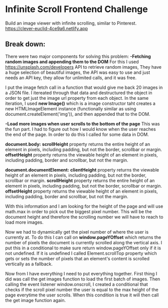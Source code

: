 # Infinite Scroll Frontend Challenge
Build an image viewer with infinite scrolling, similar to Pinterest.
https://clever-euclid-4ce9a6.netlify.app

## Break down:
There were two major components for solving this problem:
**-Fetching random images and appending them to the DOM**
For this I used https://unsplash.com/developers API to retrieve random images, They have a huge selection of beautiful images, the API was easy to use and just needs an API key, they allow for unlimited calls, and it was free.

I put the image fetch call in a function that would give me back 20 images in a JSON file. I itereated through that data and destructured the object in order to get just the image url property from each object. In the same iteration, I used **new Image()** which is a image constructor taht creates a new HTMLImageElement instance (functionally similar as using document.createElement('img')), and then appended that to the DOM.

**-Load more images when user scrolls to the bottom of the page**
This was the fun part. I had to figure out how I would know when the user reaches the end of the page. In order to do this I called for some data in DOM.

**document.body:**
**scrollHeight** property returns the entire height of an element in pixels, including padding, but not the border, scrollbar or margin.
**offsetHeight** property returns the viewable height of an element in pixels, including padding, border and scrollbar, but not the margin.

**document.documentElement:**
**clientHeight** property returns the viewable height of an element in pixels, including padding, but not the border, scrollbar or margin.
**scrollHeight** property returns the entire height of an element in pixels, including padding, but not the border, scrollbar or margin.
**offsetHeight** property returns the viewable height of an element in pixels, including padding, border and scrollbar, but not the margin.

With this information and I am looking for the height of the page and will use math.max in order to pick out the biggest pixel number. This will be the document height and therefore the scrolling number we will have to reach to load more images.

Now we had to dynamically get the pixel number of where the user is currently at. To do this I can call on **window.pageYOffset** which returns the number of pixels the document is currently scrolled along the vertical axis. I put this in a conditional to make sure return window.pageYOffset only if it is not undefined. If it is undefined I called Element.scrollTop property which gets or sets the number of pixels that an element's content is scrolled vertically as a fallback.

Now from I have everything I need to put everything together. First thing I did was call the get images function to load the first batch of images. Then calling the event listener window.onscroll, I created a conditional that checks if the scroll pixel number the user is equal to the max height of the page everytime the user scrolls. When this condition is true it will then call the get image function again.
